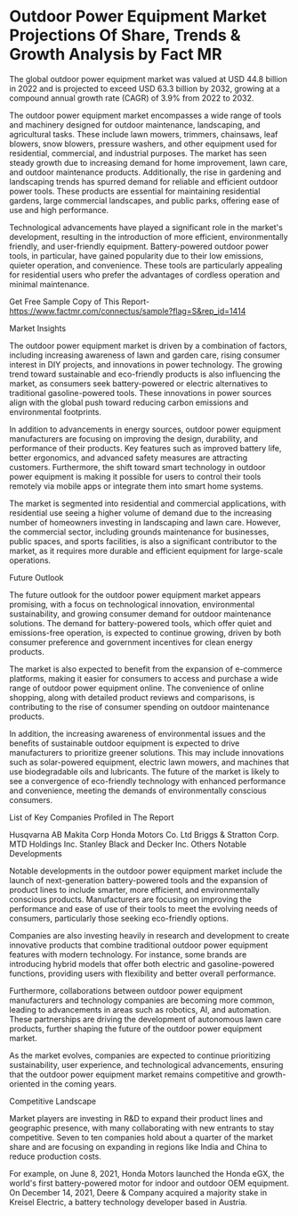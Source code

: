 # Outdoor Power Equipment Market Projections Of Share, Trends & Growth Analysis by Fact MR
The global outdoor power equipment market was valued at USD 44.8 billion in 2022 and is projected to exceed USD 63.3 billion by 2032, growing at a compound annual growth rate (CAGR) of 3.9% from 2022 to 2032.

The outdoor power equipment market encompasses a wide range of tools and machinery designed for outdoor maintenance, landscaping, and agricultural tasks. These include lawn mowers, trimmers, chainsaws, leaf blowers, snow blowers, pressure washers, and other equipment used for residential, commercial, and industrial purposes. The market has seen steady growth due to increasing demand for home improvement, lawn care, and outdoor maintenance products. Additionally, the rise in gardening and landscaping trends has spurred demand for reliable and efficient outdoor power tools. These products are essential for maintaining residential gardens, large commercial landscapes, and public parks, offering ease of use and high performance.

Technological advancements have played a significant role in the market's development, resulting in the introduction of more efficient, environmentally friendly, and user-friendly equipment. Battery-powered outdoor power tools, in particular, have gained popularity due to their low emissions, quieter operation, and convenience. These tools are particularly appealing for residential users who prefer the advantages of cordless operation and minimal maintenance.

Get Free Sample Copy of This Report-https://www.factmr.com/connectus/sample?flag=S&rep_id=1414

Market Insights

The outdoor power equipment market is driven by a combination of factors, including increasing awareness of lawn and garden care, rising consumer interest in DIY projects, and innovations in power technology. The growing trend toward sustainable and eco-friendly products is also influencing the market, as consumers seek battery-powered or electric alternatives to traditional gasoline-powered tools. These innovations in power sources align with the global push toward reducing carbon emissions and environmental footprints.

In addition to advancements in energy sources, outdoor power equipment manufacturers are focusing on improving the design, durability, and performance of their products. Key features such as improved battery life, better ergonomics, and advanced safety measures are attracting customers. Furthermore, the shift toward smart technology in outdoor power equipment is making it possible for users to control their tools remotely via mobile apps or integrate them into smart home systems.

The market is segmented into residential and commercial applications, with residential use seeing a higher volume of demand due to the increasing number of homeowners investing in landscaping and lawn care. However, the commercial sector, including grounds maintenance for businesses, public spaces, and sports facilities, is also a significant contributor to the market, as it requires more durable and efficient equipment for large-scale operations.

Future Outlook

The future outlook for the outdoor power equipment market appears promising, with a focus on technological innovation, environmental sustainability, and growing consumer demand for outdoor maintenance solutions. The demand for battery-powered tools, which offer quiet and emissions-free operation, is expected to continue growing, driven by both consumer preference and government incentives for clean energy products.

The market is also expected to benefit from the expansion of e-commerce platforms, making it easier for consumers to access and purchase a wide range of outdoor power equipment online. The convenience of online shopping, along with detailed product reviews and comparisons, is contributing to the rise of consumer spending on outdoor maintenance products.

In addition, the increasing awareness of environmental issues and the benefits of sustainable outdoor equipment is expected to drive manufacturers to prioritize greener solutions. This may include innovations such as solar-powered equipment, electric lawn mowers, and machines that use biodegradable oils and lubricants. The future of the market is likely to see a convergence of eco-friendly technology with enhanced performance and convenience, meeting the demands of environmentally conscious consumers.

List of Key Companies Profiled in The Report

Husqvarna AB
Makita Corp
Honda Motors Co. Ltd
Briggs & Stratton Corp.
MTD Holdings Inc.
Stanley Black and Decker Inc.
Others
Notable Developments

Notable developments in the outdoor power equipment market include the launch of next-generation battery-powered tools and the expansion of product lines to include smarter, more efficient, and environmentally conscious products. Manufacturers are focusing on improving the performance and ease of use of their tools to meet the evolving needs of consumers, particularly those seeking eco-friendly options.

Companies are also investing heavily in research and development to create innovative products that combine traditional outdoor power equipment features with modern technology. For instance, some brands are introducing hybrid models that offer both electric and gasoline-powered functions, providing users with flexibility and better overall performance.

Furthermore, collaborations between outdoor power equipment manufacturers and technology companies are becoming more common, leading to advancements in areas such as robotics, AI, and automation. These partnerships are driving the development of autonomous lawn care products, further shaping the future of the outdoor power equipment market.

As the market evolves, companies are expected to continue prioritizing sustainability, user experience, and technological advancements, ensuring that the outdoor power equipment market remains competitive and growth-oriented in the coming years.

Competitive Landscape

Market players are investing in R&D to expand their product lines and geographic presence, with many collaborating with new entrants to stay competitive. Seven to ten companies hold about a quarter of the market share and are focusing on expanding in regions like India and China to reduce production costs.

For example, on June 8, 2021, Honda Motors launched the Honda eGX, the world's first battery-powered motor for indoor and outdoor OEM equipment. On December 14, 2021, Deere & Company acquired a majority stake in Kreisel Electric, a battery technology developer based in Austria.

